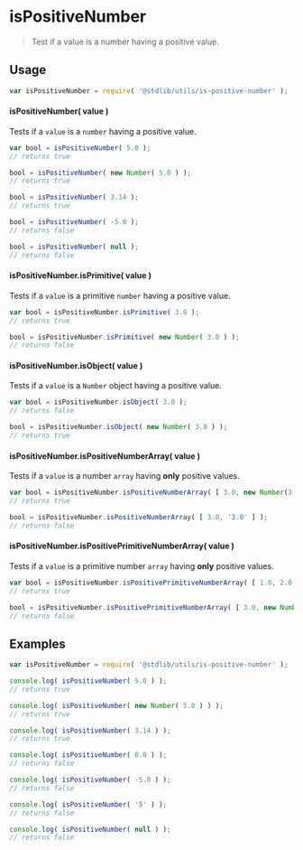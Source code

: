 isPositiveNumber
===

> Test if a value is a number having a positive value.


<!-- <usage> -->

## Usage

``` javascript
var isPositiveNumber = require( '@stdlib/utils/is-positive-number' );
```

#### isPositiveNumber( value )

Tests if a `value` is a `number` having a positive value.

``` javascript
var bool = isPositiveNumber( 5.0 );
// returns true

bool = isPositiveNumber( new Number( 5.0 ) );
// returns true

bool = isPositiveNumber( 3.14 );
// returns true

bool = isPositiveNumber( -5.0 );
// returns false

bool = isPositiveNumber( null );
// returns false
```

#### isPositiveNumber.isPrimitive( value )

Tests if a `value` is a primitive `number` having a positive value.

``` javascript
var bool = isPositiveNumber.isPrimitive( 3.0 );
// returns true

bool = isPositiveNumber.isPrimitive( new Number( 3.0 ) );
// returns false
```

#### isPositiveNumber.isObject( value )

Tests if a `value` is a `Number` object having a positive value.

``` javascript
var bool = isPositiveNumber.isObject( 3.0 );
// returns false

bool = isPositiveNumber.isObject( new Number( 3.0 ) );
// returns true
```

#### isPositiveNumber.isPositiveNumberArray( value )

Tests if a `value` is a number `array` having __only__ positive values.

``` javascript
var bool = isPositiveNumber.isPositiveNumberArray( [ 3.0, new Number(3.0) ] );
// returns true

bool = isPositiveNumber.isPositiveNumberArray( [ 3.0, '3.0' ] );
// returns false
```

#### isPositiveNumber.isPositivePrimitiveNumberArray( value )

Tests if a `value` is a primitive number `array` having __only__  positive values.

``` javascript
var bool = isPositiveNumber.isPositivePrimitiveNumberArray( [ 1.0, 2.0, 10.0 ] );
// returns true

bool = isPositiveNumber.isPositivePrimitiveNumberArray( [ 3.0, new Number(1.0) ] );
// returns false
```

<!-- </usage> -->


<!-- <examples> -->

## Examples

``` javascript
var isPositiveNumber = require( '@stdlib/utils/is-positive-number' );

console.log( isPositiveNumber( 5.0 ) );
// returns true

console.log( isPositiveNumber( new Number( 5.0 ) ) );
// returns true

console.log( isPositiveNumber( 3.14 ) );
// returns true

console.log( isPositiveNumber( 0.0 ) );
// returns false

console.log( isPositiveNumber( -5.0 ) );
// returns false

console.log( isPositiveNumber( '5' ) );
// returns false

console.log( isPositiveNumber( null ) );
// returns false
```

<!-- </examples> -->


<!-- <links> -->

<!-- </links> -->
